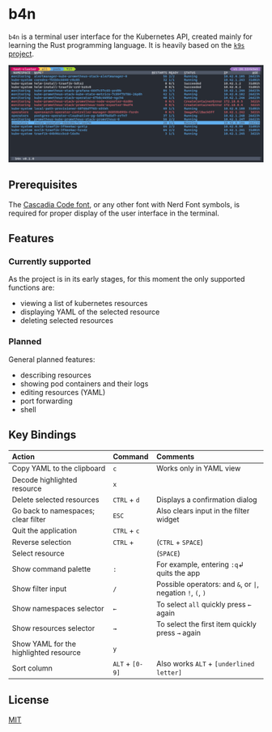 # b4n

`b4n` is a terminal user interface for the Kubernetes API, created mainly for learning the Rust programming language. It is heavily based on the [`k9s` project](https://k9scli.io).

![b4n screenshot](assets/b4n.png?raw=true "b4n")

## Prerequisites

The [Cascadia Code font](https://github.com/microsoft/cascadia-code), or any other font with Nerd Font symbols, is required for proper display of the user interface in the terminal.

## Features

### Currently supported

As the project is in its early stages, for this moment the only supported functions are:

- viewing a list of kubernetes resources
- displaying YAML of the selected resource
- deleting selected resources

### Planned

General planned features:

- describing resources
- showing pod containers and their logs
- editing resources (YAML)
- port forwarding
- shell

## Key Bindings

| Action                                 | Command         | Comments                                                     |
|:---------------------------------------|:----------------|:-------------------------------------------------------------|
| Copy YAML to the clipboard             | `c`             | Works only in YAML view                                      |
| Decode highlighted resource            | `x`             |                                                              |
| Delete selected resources              | `CTRL` + `d`    | Displays a confirmation dialog                               |
| Go back to namespaces; clear filter    | `ESC`           | Also clears input in the filter widget                       |
| Quit the application                   | `CTRL` + `c`    |                                                              |
| Reverse selection                      | `CTRL` + ` `    |  (`CTRL` + `SPACE`)                                          |
| Select resource                        | ` `             | (`SPACE`)                                                    |
| Show command palette                   | `:`             | For example, entering `:q`↲ quits the app                    |
| Show filter input                      | `/`             | Possible operators: and `&`, or `\|`, negation `!`, `(`, `)` |
| Show namespaces selector               | `←`             | To select `all` quickly press `←` again                      |
| Show resources selector                | `→`             | To select the first item quickly press `→` again             |
| Show YAML for the highlighted resource | `y`             |                                                              |
| Sort column                            | `ALT` + `[0-9]` | Also works `ALT` + `[underlined letter]`                     |

## License

[MIT](./LICENSE)
